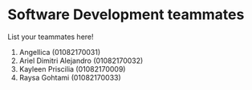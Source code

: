 # Software Development teammates

List your teammates here!
1. Angellica (01082170031)
2. Ariel Dimitri Alejandro (01082170032) 
3. Kayleen Priscilia (01082170009)
4. Raysa Gohtami (01082170033)
